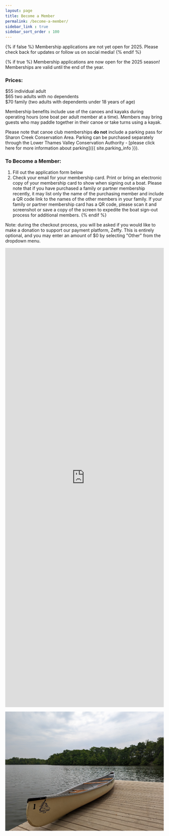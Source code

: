 ```yaml
---
layout: page
title: Become a Member
permalink: /become-a-member/
sidebar_link : true
sidebar_sort_order : 100
---
```

{% if false %}
Membership applications are not yet open for 2025. Please check back for updates or follow us on social media!
{% endif %}

{% if true %}
Membership applications are now open for the 2025 season! Memberships are valid until the end of the year.

### Prices:  
$55 individual adult  
$65 two adults with no dependents  
$70 family (two adults with dependents under 18 years of age)

Membership benefits include use of the canoes and kayaks during operating hours (one boat per adult member at a time). Members may bring guests who may paddle together in their canoe or take turns using a kayak.

Please note that canoe club memberships **do not** include a parking pass for Sharon Creek Conservation Area. Parking can be purchased separately through the Lower Thames Valley Conservation Authority - [please click here for more information about parking]({{ site.parking_info }}).

### To Become a Member: 
1. Fill out the application form below
2. Check your email for your membership card. Print or bring an electronic copy of your membership card to show when signing out a boat. Please note that if you have purchased a family or partner membership recently, it may list only the name of the purchasing member and include a QR code link to the names of the other members in your family. If your family or partner membership card has a QR code, please scan it and screenshot or save a copy of the screen to expedite the boat sign-out process for additional members.
{% endif %}

Note: during the checkout process, you will be asked if you would like to make a donation to support our payment platform, Zeffy. This is entirely optional, and you may enter an amount of $0 by selecting "Other" from the dropdown menu.

<div style="position:relative;overflow:hidden;height:830px;width:100%;padding-top:630px;"><iframe title='Donation form powered by Zeffy' style='position: absolute; border: 0; top:0;left:0;bottom:0;right:0;width:100%;height:100%' src='https://www.zeffy.com/embed/ticketing/5f886022-80b0-45ed-83b2-24087edd0d5b' allowpaymentrequest allowTransparency="true"></iframe></div>

![A Canoe Club canoe sitting on the dock at Sharon Creek Conservation Area](/images/canoe_on_dock.jpg)

